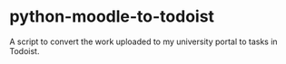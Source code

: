 # python-moodle-to-todoist
A script to convert the work uploaded to my university portal to tasks in Todoist. 
